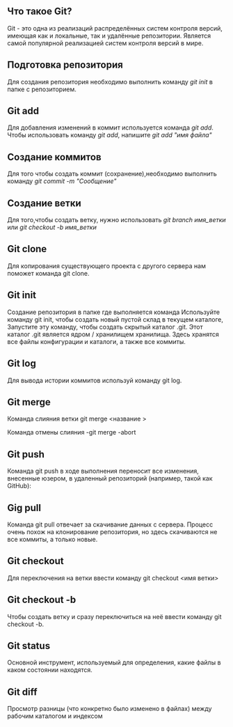 
## Что такое Git?

Git - это одна из реализаций распределённых систем контроля версий, имеющая как и локальные, так и удалённые репозитории. Является самой популярной реализацией систем контроля версий в мире. 

## Подготовка репозитория

Для создания репозитория необходимо выполнить команду *git init* в папке с репозиторием.

## Git add

Для добавления изменений в коммит используется команда *git add*. Чтобы использовать команду *git add*, напишите *git add "имя файла"*

## Создание коммитов 

Для того чтобы создать коммит (сохранение),необходимо выполнить команду *git commit -m "Сообщение"*

## Создание ветки

Для того,чтобы создать ветку, нужно использовать *git branch имя_ветки* или *git checkout -b имя_ветки*

## Git clone

Для копирования существующего проекта с другого сервера нам поможет команда git clone. 

## Git init

Создание репозитория в папке где выполняется команда
 Используйте команду git init, чтобы создать новый пустой склад в текущем каталоге, Запустите эту команду, чтобы создать скрытый каталог .git. Этот каталог .git является ядром / хранилищем хранилища. Здесь хранятся все файлы конфигурации и каталоги, а также все коммиты.

 ## Git log

Для вывода истории коммитов используй команду git log.

## Git merge

Команда слияния ветки git merge <название >

Команда отмены слияния -git merge -abort

## Git push

Команда git push в ходе выполнения переносит все изменения, внесенные юзером, в удаленный репозиторий (например, такой как GitHub):

## Gig pull

Команда git pull отвечает за скачивание данных с сервера. Процесс очень похож на клонирование репозитория, но здесь скачиваются не все коммиты, а только новые. 

## Git checkout

Для переключения на ветки ввести команду git checkout <имя ветки>

## Git checkout -b

Чтобы создать ветку и сразу переключиться на неё ввести команду git checkout -b.

## Git status

Основной инструмент, используемый для определения, какие файлы в каком состоянии находятся.

## Git diff

Просмотр разницы (что конкретно было изменено в файлах) между рабочим каталогом и индексом

